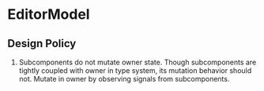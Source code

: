 EditorModel
===========





Design Policy
-------------

1.	Subcomponents do not mutate owner state.
	Though subcomponents are tightly coupled with owner in type system,
	its mutation behavior should not. Mutate in owner by observing signals
	from subcomponents.
	
